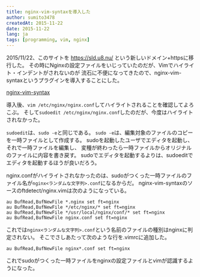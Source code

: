 ```yaml
---
title: nginx-vim-syntaxを導入した
author: sumito3478
createdAt: 2015-11-22
date: 2015-11-22
lang: ja
tags: [programming, vim, nginx]
---
```


2015/11/22、このサイトを https://sld.u8.nu/ という新しいドメイン+httpsに移行した。
その時にNginxの設定ファイルをいじっていたのだが、Vimでハイライト・インデントがされないのが
流石に不便になってきたので、nginx-vim-syntaxというプラグインを導入することにした。

[nginx-vim-syntax](https://github.com/evanmiller/nginx-vim-syntax)

導入後、`vim /etc/nginx/nginx.conf`してハイライトされることを確認してよろこぶ。
そして`sudoedit /etc/nginx/nginx.conf`したのだが、今度はハイライトされなかった。

`sudoedit`は、`sudo -e`と同じである。
`sudo -e`は、編集対象のファイルのコピーを一時ファイルとして作成する。
sudoを起動したユーザでエディタを起動し、それで一時ファイルを編集し、
変種が終わったら一時ファイルからオリジナルのファイルに内容を書き戻す。
sudoでエディタを起動するよりは、sudoeditでエディタを起動するほうが良いだろう。

nginx.confがハイライトされなかったのは、sudoがつくった一時ファイルのファイル名が`nginx<ランダムな文字列>.conf`になるからだ。
nginx-vim-syntaxのソースのftdetect/nginx.vimは次のようになっている。

```vim
au BufRead,BufNewFile *.nginx set ft=nginx
au BufRead,BufNewFile */etc/nginx/* set ft=nginx
au BufRead,BufNewFile */usr/local/nginx/conf/* set ft=nginx
au BufRead,BufNewFile nginx.conf set ft=nginx
```

これでは`nginx<ランダムな文字列>.conf`という名前のファイルの種別はnginxに判定されない。
そこでさしあたって次のような行を.vimrcに追加した。

```vim
au BufRead,BufNewFile nginx*.conf set ft=nginx
```

これでsudoがつくった一時ファイルをnginxの設定ファイルとvimが認識するようになった。
